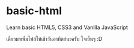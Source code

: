 # basic-html
Learn basic HTML5, CSS3 and Vanilla JavaScript

เดี๋ยวมาเพิ่มไฟล์ให้เช้าวันอาทิตย์นะครับ ใจเย็นๆ :D
